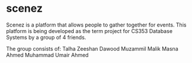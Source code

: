 # scenez
Scenez is a platform that allows people to gather together for events. This platform is being developed as the term project for CS353 Database Systems by a group of 4 friends. 

The group consists of:
Talha Zeeshan
Dawood Muzammil Malik
Masna Ahmed
Muhammad Umair Ahmed
